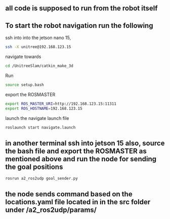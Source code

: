 ## all code is supposed to run from the robot itself
## To start the robot navigation run the following 

ssh into into the jetson nano 15, 
```bash
ssh -X unitree@192.168.123.15
```

navigate towards 
```bash
cd /UnitreeSlam/catkin_make_3d
```
Run 
```bash
source setup.bash
```
export the ROSMASTER
```bash
export ROS_MASTER_URI=http://192.168.123.15:11311
export ROS_HOSTNAME=192.168.123.15
```
launch the navigate launch file 
```bash
roslaunch start navigate.launch 
```
## in another terminal ssh into jetson 15 also, source the bash file and export the ROSMASTER as mentioned above and run the node for sending the goal positions
```
rosrun a2_ros2udp goal_sender.py
```
## the node sends command based on the locations.yaml file located in in the src folder under /a2_ros2udp/params/ 
